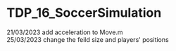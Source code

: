 # TDP_16_SoccerSimulation
21/03/2023 add acceleration to Move.m  
25/03/2023 change the feild size and players' positions
